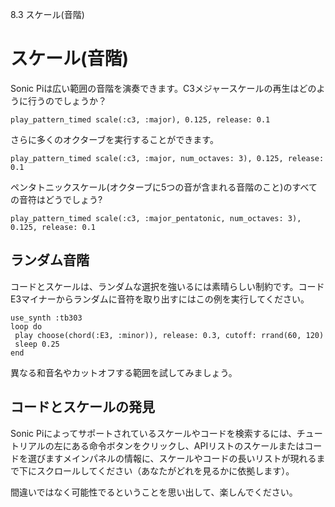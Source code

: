8.3 スケール(音階)

# スケール(音階)

Sonic Piは広い範囲の音階を演奏できます。C3メジャースケールの再生はどのように行うのでしょうか？

```
play_pattern_timed scale(:c3, :major), 0.125, release: 0.1
```

さらに多くのオクターブを実行することができます。

```
play_pattern_timed scale(:c3, :major, num_octaves: 3), 0.125, release: 0.1
```

ペンタトニックスケール(オクターブに5つの音が含まれる音階のこと)のすべての音符はどうでしょう?

```
play_pattern_timed scale(:c3, :major_pentatonic, num_octaves: 3), 0.125, release: 0.1
```

## ランダム音階

コードとスケールは、ランダムな選択を強いるには素晴らしい制約です。コードE3マイナーからランダムに音符を取り出すにはこの例を実行してください。

```
use_synth :tb303
loop do
 play choose(chord(:E3, :minor)), release: 0.3, cutoff: rrand(60, 120)
 sleep 0.25
end
```

異なる和音名やカットオフする範囲を試してみましょう。

## コードとスケールの発見

Sonic Piによってサポートされているスケールやコードを検索するには、チュートリアルの左にある命令ボタンをクリックし、APIリストのスケールまたはコードを選びますメインパネルの情報に、スケールやコードの長いリストが現れるまで下にスクロールしてください（あなたがどれを見るかに依拠します）。

間違いではなく可能性でるということを思い出して、楽しんでください。
